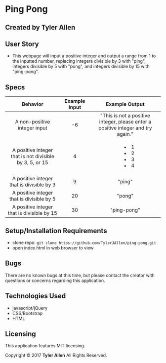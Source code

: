 # Ping Pong

## Created by Tyler Allen


## User Story

* This webpage will input a positive integer and output a range from 1 to the inputted number, replacing integers divisible by 3 with "ping", integers divisible by 5 with "pong", and integers divisible by 15 with "ping-pong".


## Specs

| Behavior | Example Input | Example Output |
|:-------------:|:-------------:|:-------------:|
| A non-positive integer input | -6 | "This is not a positive integer, please enter a positive integer and try again." |
| A positive integer that is not divisible by 3, 5, or 15 | 4 | <ul style="list-style-position:inside;"><li>1</li><li>2</li><li>3</li><li>4</li></ul> |
| A positive integer that is divisible by 3 | 9 | "ping" |
| A positive integer that is divisible by 5 | 20 | "pong" |
| A positive integer that is divisible by 15 | 30 | "ping-pong" |



## Setup/Installation Requirements

  * clone repo: `git clone https://github.com/TylerJAllen/ping-pong.git`
  * open index.html in web browser to view



## Bugs
There are no known bugs at this time, but please contact the creator with questions or concerns regarding this application.


## Technologies Used

  * javascript/jQuery
  * CSS/Bootstrap
  * HTML


## Licensing
This application features MIT licensing.

Copyright &copy; 2017 **Tyler Allen** All Rights Reserved.
